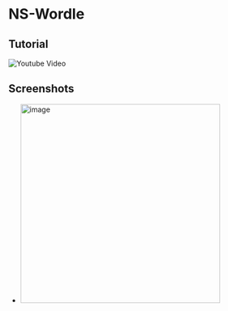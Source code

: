 # NS-Wordle

## Tutorial
![Youtube Video](https://www.youtube.com/watch?v=F43LZVpS-ZQ&list=PLBn01m5Vbs4DJvXqQzgQ6O5pLB8Qc2uUD)

## Screenshots
 - <img width="393" alt="image" src="https://user-images.githubusercontent.com/29985541/178147203-20257904-e733-4491-9dcd-41613b8f281c.png">
